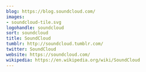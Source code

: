```yaml
---
blog: https://blog.soundcloud.com/
images:
- soundcloud-tile.svg
logohandle: soundcloud
sort: soundcloud
title: SoundCloud
tumblr: http://soundcloud.tumblr.com/
twitter: SoundCloud
website: https://soundcloud.com/
wikipedia: https://en.wikipedia.org/wiki/SoundCloud
---
```

